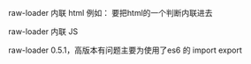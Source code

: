 raw-loader 内联 html
    例如： 要把html的一个判断内联进去

<script>
    // ${require('raw-loader!babel-loader!./meta.html')} 这个的写法是版本比较低的 html-webpack-plugin
    <%= require('raw-loader!./meta.html') %>
</script>

raw-loader 内联 JS

<script>
    // ${require('raw-loader!babel-loader!../node_modules/lib-flexible')}
    <%= require('raw-loader!./meta.html') %>
  <script><%= require('raw-loader!babel-loader!../../node_modules/lib-flexible/flexible.js') %></script>
</script>

raw-loader  0.5.1，高版本有问题主要为使用了es6 的 import export